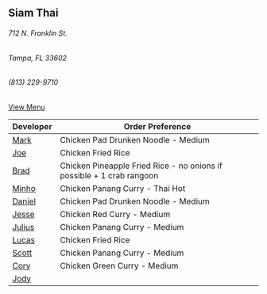 ## Siam Thai
###### 712 N. Franklin St.
###### Tampa, FL 33602
###### (813) 229-9710

[View Menu](http://www.si-am-thairestaurant.com/lunch-menu/)



Developer                                           | Order Preference
----------------------------------------------------|---------------------
[Mark](http://github.com/mark-smithtb)              | Chicken Pad Drunken Noodle - Medium
[Joe](https://github.com/Montchat)                  | Chicken Fried Rice
[Brad](https://github.com/bradreed)                 | Chicken Pineapple Fried Rice - no onions if possible + 1 crab rangoon
[Minho](https://github.com/minhochoi)               | Chicken Panang Curry - Thai Hot
[Daniel](https://github.come/dtartaglia)            | Chicken Pad Drunken Noodle - Medium
[Jesse](https://github.com/jessecurry)              | Chicken Red Curry - Medium
[Julius](https://github.com/)                       | Chicken Panang Curry - Medium
[Lucas](https://github.com/)                        | Chicken Fried Rice
[Scott](https://github.com/)                        | Chicken Panang Curry - Medium
[Cory](https://github.com/khaladin)                 | Chicken Green Curry - Medium
[Jody]()                                            |
